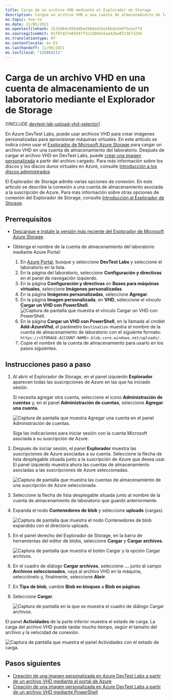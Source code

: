 ```yaml
---
title: Carga de un archivo VHD mediante el Explorador de Storage
description: Cargue un archivo VHD a una cuenta de almacenamiento de laboratorio de DevTest Labs mediante el Explorador de Microsoft Azure Storage.
ms.topic: how-to
ms.date: 11/05/2021
ms.openlocfilehash: 2531964c056ddbed38da435e16bde3e0f5e1eff9
ms.sourcegitcommit: 61f87d27e05547f3c22044c6aa42be8f23673256
ms.translationtype: HT
ms.contentlocale: es-ES
ms.lasthandoff: 11/09/2021
ms.locfileid: "132054111"
---
```

# <a name="upload-a-vhd-file-to-a-labs-storage-account-by-using-storage-explorer"></a>Carga de un archivo VHD en una cuenta de almacenamiento de un laboratorio mediante el Explorador de Storage

[!INCLUDE [devtest-lab-upload-vhd-selector](../../includes/devtest-lab-upload-vhd-selector.md)]

En Azure DevTest Labs, puede usar archivos VHD para crear imágenes personalizadas para aprovisionar máquinas virtuales. En este artículo se indica cómo usar el [Explorador de Microsoft Azure Storage](../vs-azure-tools-storage-manage-with-storage-explorer.md) para cargar un archivo VHD en una cuenta de almacenamiento del laboratorio. Después de cargar el archivo VHD en DevTest Labs, puede [crear una imagen personalizada](devtest-lab-create-custom-image-from-vhd-using-powershell.md) a partir del archivo cargado. Para más información sobre los discos y los discos duros virtuales en Azure, consulte [Introducción a los discos administrados](../virtual-machines/managed-disks-overview.md)

El Explorador de Storage admite varias opciones de conexión. En este artículo se describe la conexión a una cuenta de almacenamiento asociada a la suscripción de Azure. Para más información sobre otras opciones de conexión del Explorador de Storage, consulte [Introducción al Explorador de Storage](../vs-azure-tools-storage-manage-with-storage-explorer.md).

## <a name="prerequisites"></a>Prerrequisitos

- [Descargue e instale la versión más reciente del Explorador de Microsoft Azure Storage](https://www.storageexplorer.com).

- Obtenga el nombre de la cuenta de almacenamiento del laboratorio mediante Azure Portal:

  1. En [Azure Portal](https://go.microsoft.com/fwlink/p/?LinkID=525040), busque y seleccione **DevTest Labs** y seleccione el laboratorio en la lista.
  1. En la página del laboratorio, seleccione **Configuración y directivas** en el panel de navegación izquierdo. 
  1. En la página **Configuración y directivas** en **Bases para máquinas virtuales**, seleccione **Imágenes personalizadas**.
  1. En la página **Imágenes personalizadas**, seleccione **Agregar**. 
  1. En la página **Imagen personalizada**, en **VHD**, seleccione el vínculo **Cargar un VHD con PowerShell**.
     ![Captura de pantalla que muestra el vínculo Cargar un VHD con PowerShell.](media/devtest-lab-upload-vhd-using-storage-explorer/upload-image-using-psh.png)
  1. En la página **Cargar un VHD con PowerShell**, en la llamada al cmdlet **Add-AzureVhd**, el parámetro `Destination` muestra el nombre de la cuenta de almacenamiento de laboratorio con el siguiente formato: `https://<STORAGE-ACCOUNT-NAME>.blob.core.windows.net/uploads/`.
  1. Copie el nombre de la cuenta de almacenamiento para usarlo en los pasos siguientes.

## <a name="step-by-step-instructions"></a>Instrucciones paso a paso

1. Al abrir el Explorador de Storage, en el panel izquierdo **Explorador** aparecen todas las suscripciones de Azure en las que ha iniciado sesión.

   Si necesita agregar otra cuenta, seleccione el icono **Administración de cuentas** y, en el panel **Administración de cuentas**, seleccione **Agregar una cuenta**.

   ![Captura de pantalla que muestra Agregar una cuenta en el panel Administración de cuentas.](media/devtest-lab-upload-vhd-using-storage-explorer/add-account-link.png)

   Siga las indicaciones para iniciar sesión con la cuenta Microsoft asociada a su suscripción de Azure.

1. Después de iniciar sesión, el panel **Explorador** muestra las suscripciones de Azure asociadas a su cuenta. Seleccione la flecha de lista desplegable situada junto a la suscripción de Azure que desea usar. El panel izquierdo muestra ahora las cuentas de almacenamiento asociadas a las suscripciones de Azure seleccionadas.

   ![Captura de pantalla que muestra las cuentas de almacenamiento de una suscripción de Azure seleccionada.](media/devtest-lab-upload-vhd-using-storage-explorer/storage-accounts-list.png)

1. Seleccione la flecha de lista desplegable situada junto al nombre de la cuenta de almacenamiento de laboratorio que guardó anteriormente.

1. Expanda el nodo **Contenedores de blob** y seleccione **uploads** (cargas).

   ![Captura de pantalla que muestra el nodo Contenedores de blob expandido con el directorio uploads.](media/devtest-lab-upload-vhd-using-storage-explorer/upload-dir.png)

1. En el panel derecho del Explorador de Storage, en la barra de herramientas del editor de blobs, seleccione **Cargar** y **Cargar archivos**. 

   ![Captura de pantalla que muestra el botón Cargar y la opción Cargar archivos.](media/devtest-lab-upload-vhd-using-storage-explorer/upload-button.png)

1. En el cuadro de diálogo **Cargar archivos**, seleccione **...** junto al campo **Archivos seleccionados**, vaya al archivo VHD en la máquina, selecciónelo y, finalmente, seleccione **Abrir**.

1. En **Tipo de blob**, cambie **Blob en bloques** a **Blob en páginas**.

1. Seleccione **Cargar**.

   ![Captura de pantalla en la que se muestra el cuadro de diálogo Cargar archivos.](media/devtest-lab-upload-vhd-using-storage-explorer/upload-file.png)

El panel **Actividades** de la parte inferior muestra el estado de carga. La carga del archivo VHD puede tardar mucho tiempo, según el tamaño del archivo y la velocidad de conexión.

![Captura de pantalla que muestra el panel Actividades con el estado de carga.](media/devtest-lab-upload-vhd-using-storage-explorer/upload-status.png)

## <a name="next-steps"></a>Pasos siguientes

- [Creación de una imagen personalizada en Azure DevTest Labs a partir de un archivo VHD mediante el portal de Azure](devtest-lab-create-template.md)
- [Creación de una imagen personalizada en Azure DevTest Labs a partir de un archivo VHD mediante PowerShell](devtest-lab-create-custom-image-from-vhd-using-powershell.md)

